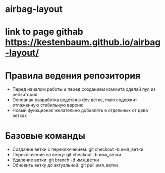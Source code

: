 # airbag-layout
# link to page githab https://kestenbaum.github.io/airbag-layout/

# Правила ведения репозитория
* Перед началом работы и перед созданием коммита сделай пул из репзитория
* Основная разработка ведется в dev ветке, main содержит отлаженную стабильную версию
* Новый функционал желательно добавлять в отдельных от дева ветках
# Базовые команды
* Создание ветки с переключением: git checkout -b имя_ветки
* Переключение на ветку: git checkout -b имя_ветки
* Удаление ветки: git branch -d имя_ветки
* Обновить ветку до актуальной: git pull имя_ветки
